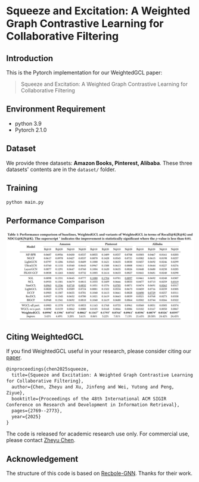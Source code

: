 # Squeeze and Excitation: A Weighted Graph Contrastive Learning for Collaborative Filtering


## Introduction

This is the Pytorch implementation for our WeightedGCL paper:

>Squeeze and Excitation: A Weighted Graph Contrastive Learning for Collaborative Filtering

## Environment Requirement

- python 3.9
- Pytorch 2.1.0



## Dataset

We provide three datasets: **Amazon Books, Pinterest, Alibaba**. These three datasets' contents are in the `dataset/` folder.

## Training

  ```
python main.py
  ```

## Performance Comparison

<img src="pic\performance.png"/>

## Citing WeightedGCL

If you find WeightedGCL useful in your research, please consider citing our [paper]().

```
@inproceedings{chen2025squeeze,
  title={Squeeze and Excitation: A Weighted Graph Contrastive Learning for Collaborative Filtering},
  author={Chen, Zheyu and Xu, Jinfeng and Wei, Yutong and Peng, Ziyue},
  booktitle={Proceedings of the 48th International ACM SIGIR Conference on Research and Development in Information Retrieval},
  pages={2769--2773},
  year={2025}
}
```

The code is released for academic research use only. For commercial use, please contact [Zheyu Chen](zheyu.chen@connect.polyu.hk).

## Acknowledgement

The structure of this code is based on [Recbole-GNN](https://github.com/RUCAIBox/RecBole-GNN). Thanks for their work.


